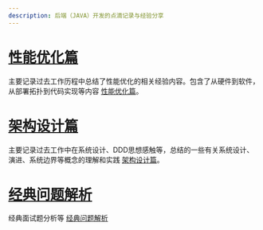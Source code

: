 ```yaml
---
description: 后端（JAVA）开发的点滴记录与经验分享
---
```


# [性能优化篇](performance.md)
主要记录过去工作历程中总结了性能优化的相关经验内容。包含了从硬件到软件，从部署拓扑到代码实现等内容 [性能优化篇](performance.md)。
# [架构设计篇](structure.md)
主要记录过去工作中在系统设计、DDD思想感触等，总结的一些有关系统设计、演进、系统边界等概念的理解和实践 [架构设计篇](structure.md)。
# [经典问题解析](problems.md)
经典面试题分析等 [经典问题解析](problems.md)

